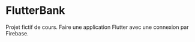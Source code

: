 # FlutterBank
Projet fictif de cours. Faire une application Flutter avec une connexion par Firebase.

